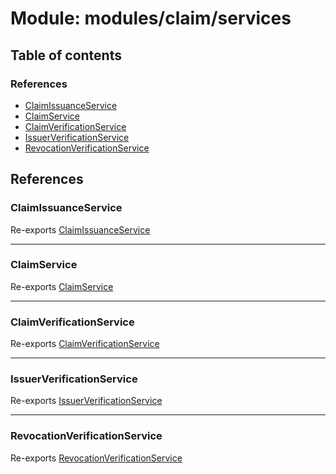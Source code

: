 # Module: modules/claim/services

## Table of contents

### References

- [ClaimIssuanceService](modules_claim_services.md#claimissuanceservice)
- [ClaimService](modules_claim_services.md#claimservice)
- [ClaimVerificationService](modules_claim_services.md#claimverificationservice)
- [IssuerVerificationService](modules_claim_services.md#issuerverificationservice)
- [RevocationVerificationService](modules_claim_services.md#revocationverificationservice)

## References

### ClaimIssuanceService

Re-exports [ClaimIssuanceService](../classes/modules_claim_services_claim_issuance_service.ClaimIssuanceService.md)

___

### ClaimService

Re-exports [ClaimService](../classes/modules_claim_services_claim_service.ClaimService.md)

___

### ClaimVerificationService

Re-exports [ClaimVerificationService](../classes/modules_claim_services_claim_verification_service.ClaimVerificationService.md)

___

### IssuerVerificationService

Re-exports [IssuerVerificationService](../classes/modules_claim_services_issuer_verification_service.IssuerVerificationService.md)

___

### RevocationVerificationService

Re-exports [RevocationVerificationService](../classes/modules_claim_services_revocation_verification_service.RevocationVerificationService.md)
